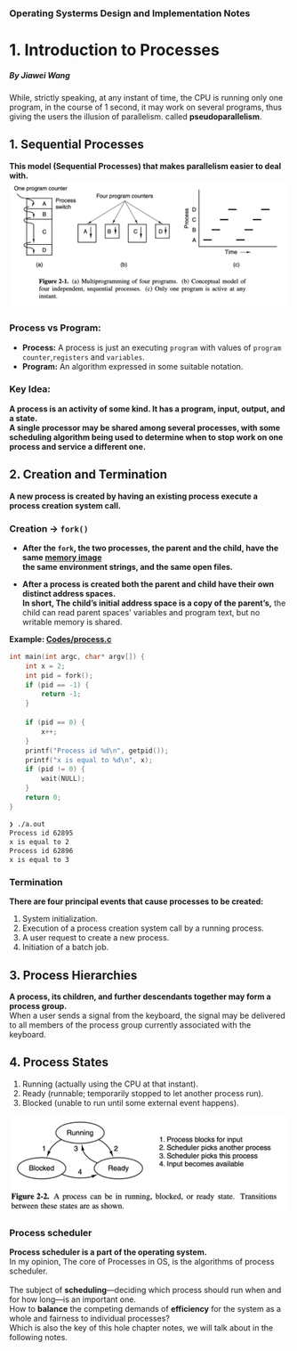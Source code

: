 ### Operating Systerms Design and Implementation Notes

# 1. Introduction to Processes
##### By Jiawei Wang

While, strictly speaking, at any instant of time, the CPU is running only one program, in the course of 1 second, it may work on several programs, thus giving the users the illusion of parallelism. called **pseudoparallelism**.<br>

## 1. Sequential Processes
**This model (Sequential Processes) that makes parallelism easier to deal with.**<br>
![Process](Sources/Process.png)

### Process vs Program:
* **Process:** A process is just an executing `program` with values of  `program counter`,`registers` and `variables`.
* **Program:** An algorithm expressed in some suitable notation.

### Key Idea:
**A process is an activity of some kind. It has a program, input, output, and a state.<br>A single processor may be shared among several processes, with some scheduling algorithm being used to determine when to stop work on one process and service a different one.**


## 2. Creation and Termination
**A new process is created by having an existing process execute a process creation system call.**<br>

### Creation -> `fork()`
* **After the `fork`, the two processes, the parent and the child, have the same [memory image](https://stackoverflow.com/questions/32655960/what-is-a-memory-image-in-nix-systems)<br> the same environment strings, and the same open files.**<br>

* **After a process is created both the parent and child have their own distinct address spaces.<br> In short, The child’s initial address space is a copy of the parent’s,** the child can read parent spaces' variables and program text, but no writable memory is shared.

**Example: [Codes/process.c](Codes/process.c)**
```c
int main(int argc, char* argv[]) {
    int x = 2;
    int pid = fork();
    if (pid == -1) {
        return -1;
    }

    if (pid == 0) {
        x++;
    }
    printf("Process id %d\n", getpid());
    printf("x is equal to %d\n", x);
    if (pid != 0) {
        wait(NULL);
    }
    return 0;
}
```
```
❯ ./a.out
Process id 62895
x is equal to 2
Process id 62896
x is equal to 3
```

### Termination

**There are four principal events that cause processes to be created:**
1. System initialization.
2. Execution of a process creation system call by a running process.
3. A user request to create a new process.
4. Initiation of a batch job.


## 3. Process Hierarchies
**A process, its children, and further descendants together may form a process group.**<br> When a user sends a signal from the keyboard, the signal may be delivered to all members of the process group currently associated with the keyboard.


## 4. Process States
1. Running (actually using the CPU at that instant).
2. Ready (runnable; temporarily stopped to let another process run).
3. Blocked (unable to run until some external event happens).

![status](Sources/status.png)

### Process scheduler
**Process scheduler is a part of the operating system.**<br>In my opinion, The core of Processes in OS, is the algorithms of process scheduler.<br>
<br>
The subject of **scheduling**—deciding which process should run when and for how long—is an important one.<br>
How to **balance** the competing demands of **efficiency** for the system as a whole and fairness to individual processes?<br>
Which is also the key of this hole chapter notes, we will talk about in the following notes.



























